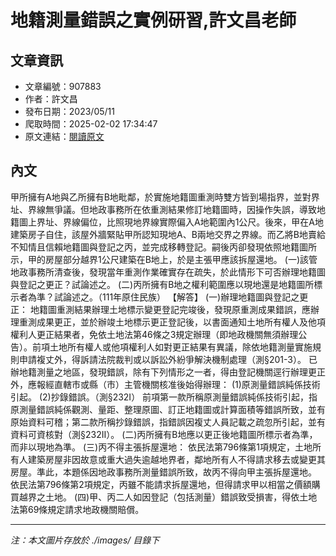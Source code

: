 # 地籍測量錯誤之實例研習,許文昌老師

## 文章資訊
- 文章編號：907883
- 作者：許文昌
- 發布日期：2023/05/11
- 爬取時間：2025-02-02 17:34:47
- 原文連結：[閱讀原文](https://real-estate.get.com.tw/Columns/detail.aspx?no=907883)

## 內文
甲所擁有A地與乙所擁有B地毗鄰，於實施地籍圖重測時雙方皆到場指界，並對界址、界線無爭議。但地政事務所在依重測結果修訂地籍圖時，因操作失誤，導致地籍圖上界址、界線偏位，比照現地界線實際偏入A地範圍內1公尺。後來，甲在A地建築房子自住，該屋外牆緊貼甲所認知現地A、B兩地交界之界線。而乙將B地賣給不知情且信賴地籍圖與登記之丙，並完成移轉登記。嗣後丙卻發現依照地籍圖所示，甲的房屋部分越界1公尺建築在B地上，於是主張甲應該拆屋還地。
(一)該管地政事務所清查後，發現當年重測作業確實存在疏失，於此情形下可否辦理地籍圖與登記之更正？試論述之。
(二)丙所擁有B地之權利範圍應以現地還是地籍圖所標示者為準？試論述之。（111年原住民族）
【解答】
(一)辦理地籍圖與登記之更正：
地籍圖重測結果辦理土地標示變更登記完竣後，發現原重測成果錯誤，應辦理重測成果更正，並於辦竣土地標示更正登記後，以書面通知土地所有權人及他項權利人更正結果者，免依土地法第46條之3規定辦理（即地政機關無須辦理公告）。前項土地所有權人或他項權利人如對更正結果有異議，除依地籍測量實施規則申請複丈外，得訴請法院裁判或以訴訟外紛爭解決機制處理（測§201-3）。
已辦地籍測量之地區，發現錯誤，除有下列情形之一者，得由登記機關逕行辦理更正外，應報經直轄市或縣（市）主管機關核准後始得辦理：
(1)原測量錯誤純係技術引起。
(2)抄錄錯誤。（測§232I）
前項第一款所稱原測量錯誤純係技術引起，指原測量錯誤純係觀測、量距、整理原圖、訂正地籍圖或計算面積等錯誤所致，並有原始資料可稽；第二款所稱抄錄錯誤，指錯誤因複丈人員記載之疏忽所引起，並有資料可資核對（測§232II）。
(二)丙所擁有B地應以更正後地籍圖所標示者為準，而非以現地為準。
(三)丙不得主張拆屋還地：
依民法第796條第1項規定，土地所有人建築房屋非因故意或重大過失逾越地界者，鄰地所有人不得請求移去或變更其房屋。準此，本題係因地政事務所測量錯誤所致，故丙不得向甲主張拆屋還地。
依民法第796條第2項規定，丙雖不能請求拆屋還地，但得請求甲以相當之價額購買越界之土地。
(四)甲、丙二人如因登記（包括測量）錯誤致受損害，得依土地法第69條規定請求地政機關賠償。

---
*注：本文圖片存放於 ./images/ 目錄下*
